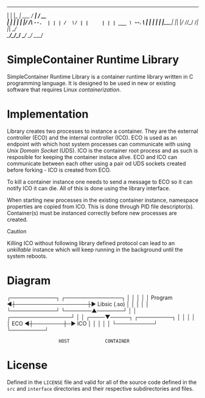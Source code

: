  _     ___________  _____ _____ _____
| |   |_   _| ___ \/  ___|_   _/  __ \
| |     | | | |_/ /\ `--.  | | | /  \/
| |     | | | ___ \ `--. \ | | | |
| |_____| |_| |_/ //\__/ /_| |_| \__/\
\_____/\___/\____/ \____/ \___/ \____/

# SimpleContainer Runtime Library

SimpleContainer Runtime Library is a container runtime library written in C
programming language. It is designed to be used in new or existing software
that requires Linux *containerization*.

# Implementation

Library creates two processes to instance a container. They are the external
controller (ECO) and the internal controller (ICO). ECO is used as an endpoint
with which host system processes can communicate with using *Unix Domain Socket*
(UDS). ICO is the container root process and as such is resposible for keeping
the container instace alive. ECO and ICO can communicate between each other
using a pair od UDS sockets created before forking - ICO is created from ECO.

To kill a container instance one needs to send a message to ECO so it can
notify ICO it can die. All of this is done using the library interface.

When starting new processes in the existing container instance, namespace
properties are copied from ICO. This is done through PID file descriptor(s).
Container(s) must be instanced correctly before new processes are created.

> [!CAUTION]
> Killing ICO without following library defined protocol can lead to an
> *unkillable* instance which will keep running in the background until the
> system reboots.

# Diagram

┌────────────┐                   ┌───────────────┐
│            │                   │               │
│  Program  ◄┼───────────────────┼► Libsic (.so) │
│            │                   │               │
└────────────┘                   └───────▲───────┘
                                         │
                                         │
                        ┌────────────────┘
                        │
                        │
                   ┌────▼─────┐        ┌─────────┐
                   │          │        │         │
                   │   ECO   ◄┼────────┼─► ICO   │
                   │          │        │         │
                   └──────────┘        └─────────┘

                       HOST             CONTAINER

# License

Defined in the `LICENSE` file and valid for all of the source code defined
in the `src` and `interface` directories and their respective subdirectories
and files.
